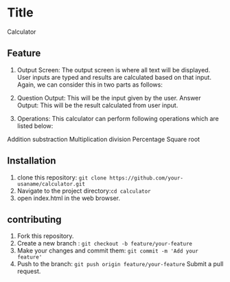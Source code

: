 # Title 
Calculator

## Feature
1. Output Screen: The output screen is where all text will be displayed. User inputs are typed and results are calculated based on that input. Again, we can consider this in two parts as follows:

2. Question Output: This will be the input given by the user.
Answer Output: This will be the result calculated from user input.
3. Operations: This calculator can perform following operations which are listed below:

Addition 
substraction 
Multiplication 
division
Percentage
Square root

## Installation 
1. clone this repository: `git clone https://github.com/your-usaname/calculator.git`
2. Navigate to the project directory:`cd calculator`
3. open index.html in the web browser.

## contributing 
1. Fork this repository.
2. Create a new branch : `git checkout -b feature/your-feature`
3. Make your changes and commit them: `git commit -m 'Add your feature'`
4. Push to the branch: `git push origin feature/your-feature`
Submit a pull request. 
